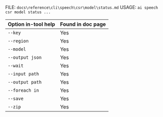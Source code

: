 ﻿FILE: `docs\reference\cli\speech\csr\model\status.md`
USAGE: `ai speech csr model status ...`

| Option in-tool help | Found in doc page |
|---------------------|------------------|
| `--key` | Yes |
| `--region` | Yes |
| `--model` | Yes |
| `--output json` | Yes |
| `--wait` | Yes |
| `--input path` | Yes |
| `--output path` | Yes |
| `--foreach in` | Yes |
| `--save` | Yes |
| `--zip` | Yes |